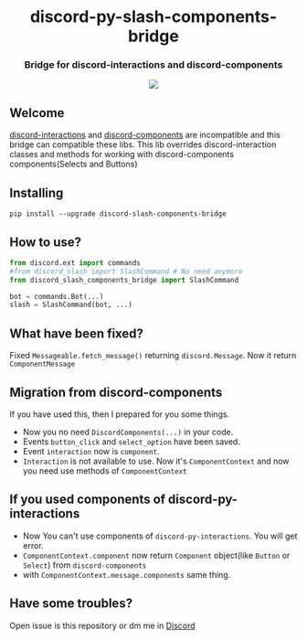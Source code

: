 <div align="center">
  <h1>discord-py-slash-components-bridge</h1>
  <h3>Bridge for discord-interactions and discord-components</h3>
</div>
<div align="center">
  <a href="https://pepy.tech/project/discord-slash-components-bridge"><img src="https://static.pepy.tech/personalized-badge/discord-slash-components-bridge?period=total&units=none&left_color=grey&right_color=blue&left_text=Downloads"></a>
  
</div>

<h2>Welcome</h2>
 
[discord-interactions](https://github.com/goverfl0w/discord-interactions) and [discord-components](https://github.com/kiki7000/discord.py-components) are incompatible and this bridge can compatible these libs.
This lib overrides discord-interaction classes and methods for working with discord-components components(Selects and Buttons)

<h2>Installing</h2>

`pip install --upgrade discord-slash-components-bridge`

<h2>How to use?</h2>

```py
from discord.ext import commands
#from discord_slash import SlashCommand # No need anymore
from discord_slash_components_bridge import SlashCommand

bot = commands.Bot(...)
slash = SlashCommand(bot, ...)

```
<h2>What have been fixed?</h2>

Fixed `Messageable.fetch_message()` returning `discord.Message`. Now it return `ComponentMessage`

<h2>Migration from discord-components</h2>
If you have used this, then I prepared for you some things.

- Now you no need `DiscordComponents(...)` in your code.
- Events `button_click` and `select_option` have been saved.
- Event `interaction` now is `component`.
- `Interaction` is not available to use. Now it's `ComponentContext` and now you need use methods of `ComponentContext`

<h2>If you used components of discord-py-interactions</h2>

- Now You can't use components of `discord-py-interactions`. You will get error.
- `ComponentContext.component` now return `Component` object(like `Button` or `Select`) from `discord-components` 
- with `ComponentContext.message.components` same thing.


<h2>Have some troubles?</h2>
Open issue is this repository or dm me in <a href="https://discordapp.com/users/%E2%80%8B143773579320754177">Discord</a>
